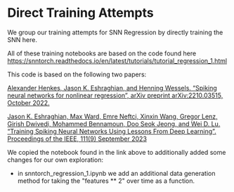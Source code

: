 # Direct Training Attempts
We group our training attempts for SNN Regression by directly training the SNN here. 

All of these training notebooks are based on the code found here https://snntorch.readthedocs.io/en/latest/tutorials/tutorial_regression_1.html

This code is based on the following two papers:

[Alexander Henkes, Jason K. Eshraghian, and Henning Wessels. “Spiking neural networks for nonlinear regression”, arXiv preprint arXiv:2210.03515, October 2022.](https://arxiv.org/abs/2210.03515)

[Jason K. Eshraghian, Max Ward, Emre Neftci, Xinxin Wang, Gregor Lenz, Girish Dwivedi, Mohammed Bennamoun, Doo Seok Jeong, and Wei D. Lu. “Training Spiking Neural Networks Using Lessons From Deep Learning”. Proceedings of the IEEE, 111(9) September 2023](https://ieeexplore.ieee.org/abstract/document/10242251)

We copied the notebook found in the link above to additionally added some changes for our own exploration:

 - in snntorch_regression_1.ipynb we add an additional data generation method for taking the "features ** 2" over time as a function.